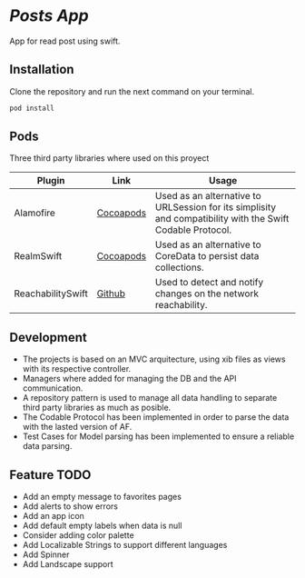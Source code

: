 # _Posts App_

App for read post using swift.

## Installation

Clone the repository and run the next command on your terminal.

```sh
pod install
```

## Pods

Three third party libraries where used on this proyect

| Plugin | Link | Usage |
| ------ | ------ | ------ |
| Alamofire | [Cocoapods](https://cocoapods.org/pods/alamofire) | Used as an alternative to URLSession for its simplisity and compatibility with the Swift Codable Protocol. |
| RealmSwift | [Cocoapods](https://cocoapods.org/pods/RealmSwift) | Used as an alternative to CoreData to persist data collections.
| ReachabilitySwift | [Github](https://github.com/ashleymills/Reachability.swift) | Used to detect and notify changes on the network reachability.

## Development


- The projects is based on an MVC arquitecture, using xib files as views with its respective controller.
- Managers where added for managing the DB and the API communication.
- A repository pattern is used to manage all data handling to separate third party libraries as much as posible.
- The Codable Protocol has been implemented in order to parse the data with the lasted version of AF.
- Test Cases for Model parsing has been implemented to ensure a reliable data parsing.

## Feature TODO

- Add an empty message to favorites pages
- Add alerts to show errors
- Add an app icon
- Add default empty labels when data is null
- Consider adding color palette
- Add Localizable Strings to support different languages
- Add Spinner
- Add Landscape support

